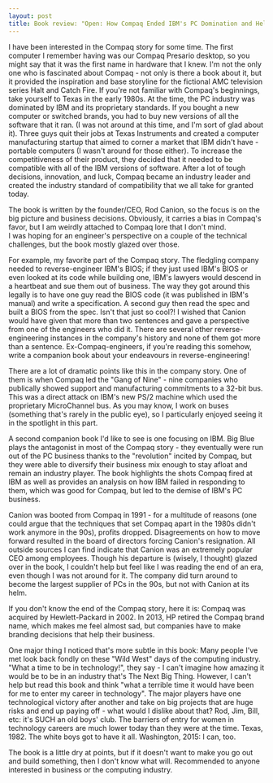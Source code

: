 ```yaml
---
layout: post
title: Book review: "Open: How Compaq Ended IBM's PC Domination and Helped Invent Modern Computing" by Rod Canion
---
```


I have been interested in the Compaq story for some time. The first computer I remember having was our Compaq Presario desktop, so you might say that it was the first name in hardware that I knew. I'm not the only one who is fascinated about Compaq - not only is there a book about it, but it provided the inspiration and base storyline for the fictional AMC television series Halt and Catch Fire. 
If you're not familiar with Compaq's beginnings, take yourself to Texas in the early 1980s. At the time, the PC industry was dominated by IBM and its proprietary standards. If you bought a new computer or switched brands, you had to buy new versions of all the software that it ran. (I was not around at this time, and I'm sort of glad about it). 
Three guys quit their jobs at Texas Instruments and created a computer manufacturing startup that aimed to corner a market that IBM didn't have - portable computers (I wasn't around for those either). To increase the competitiveness of their product, they decided that it needed to be compatible with all of the IBM versions of software. 
After a lot of tough decisions, innovation, and luck, Compaq became an industry leader and created the industry standard of compatibility that we all take for granted today. 

The book is written by the founder/CEO, Rod Canion, so the focus is on the big picture and business decisions. Obviously, it carries a bias in Compaq's favor, but I am weirdly attached to Compaq lore that I don't mind.  
I was hoping for an engineer's perspective on a couple of the technical challenges, but the book mostly glazed over those. 

For example, my favorite part of the Compaq story. The fledgling company needed to reverse-engineer IBM's BIOS; if they just used IBM's BIOS or even looked at its code while building one, IBM's lawyers would descend in a heartbeat and sue them out of business. 
The way they got around this legally is to have one guy read the BIOS code (it was published in IBM's manual) and write a specification. A second guy then read the spec and built a BIOS from the spec. 
Isn't that just so cool?! I wished that Canion would have given that more than two sentences and gave a perspective from one of the engineers who did it. There are several other reverse-engineering instances in the company's history and none of them got more than a sentence. Ex-Compaq-engineers, if you're reading this somehow, write a companion book about your endeavours in reverse-engineering! 

There are a lot of dramatic points like this in the company story. One of them is when Compaq led the "Gang of Nine" - nine companies who publically showed support and manufacturing commitments to a 32-bit bus. This was a direct attack on IBM's new PS/2 machine which used the proprietary MicroChannel bus. As you may know, I work on buses (something that's rarely in the public eye), so I particularly enjoyed seeing it in the spotlight in this part.

A second companion book I'd like to see is one focusing on IBM. Big Blue plays the antagonist in most of the Compaq story - they eventually were run out of the PC business thanks to the "revolution" incited by Compaq, but they were able to diversify their business mix enough to stay afloat and remain an industry player. The book highlights the shots Compaq fired at IBM as well as provides an analysis on how IBM failed in responding to them, which was good for Compaq, but led to the demise of IBM's PC business.

Canion was booted from Compaq in 1991 - for a multitude of reasons (one could argue that the techniques that set Compaq apart in the 1980s didn't work anymore in the 90s), profits dropped. Disagreements on how to move forward resulted in the board of directors forcing Canion's resignation.  All outside sources I can find indicate that Canion was an extremely popular CEO among employees. Though his departure is (wisely, I thought) glazed over in the book, I couldn't help but feel like I was reading the end of an era, even though I was not around for it. The company did turn around to become the largest supplier of PCs in the 90s, but not with Canion at its helm.

If you don't know the end of the Compaq story, here it is: Compaq was acquired by Hewlett-Packard in 2002. In 2013, HP retired the Compaq brand name, which makes me feel almost sad, but companies have to make branding decisions that help their business.

One major thing I noticed that's more subtle in this book: 
Many people I've met look back fondly on these "Wild West" days of the computing industry. "What a time to be in technology!", they say - I can't imagine how amazing it would be to be in an industry that's The Next Big Thing. 
However, I can't help but read this book and think "what a terrible time it would have been for me to enter my career in technology". The major players have one technological victory after another and take on big projects that are huge risks and end up paying off - what would I dislike about that? 
Rod, Jim, Bill, etc: it's SUCH an old boys' club. The barriers of entry for women in technology careers are much lower today than they were at the time. Texas, 1982. The white boys got to have it all. Washington, 2015: I can, too.

The book is a little dry at points, but if it doesn't want to make you go out and build something, then I don't know what will. Recommended to anyone interested in business or the computing industry. 